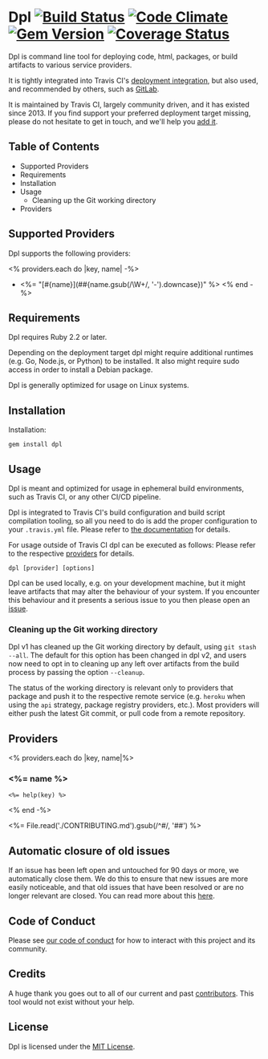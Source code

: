 # Dpl [![Build Status](https://travis-ci.org/travis-ci/dpl.svg?branch=master)](https://travis-ci.org/travis-ci/dpl) [![Code Climate](https://codeclimate.com/github/travis-ci/dpl.png)](https://codeclimate.com/github/travis-ci/dpl) [![Gem Version](https://badge.fury.io/rb/dpl.png)](http://badge.fury.io/rb/dpl) [![Coverage Status](https://coveralls.io/repos/travis-ci/dpl/badge.svg?branch=master&service=github)](https://coveralls.io/github/travis-ci/dpl?branch=master)

Dpl is command line tool for deploying code, html, packages, or build artifacts
to various service providers.

It is tightly integrated into Travis CI's [deployment integration](https://docs.travis-ci.com/user/deployment),
but also used, and recommended by others, such as [GitLab](https://docs.gitlab.com/ee/ci/examples/deployment/).

It is maintained by Travis CI, largely community driven, and it has existed
since 2013. If you find support your preferred deployment target missing,
please do not hesitate to get in touch, and we'll help you [add it](#contributing-to-dpl).

## Table of Contents

* Supported Providers
* Requirements
* Installation
* Usage
  * Cleaning up the Git working directory
* Providers

## Supported Providers

Dpl supports the following providers:

<% providers.each do |key, name| -%>
  * <%= "[#{name}](##{name.gsub(/\W+/, '-').downcase})" %>
<% end -%>

## Requirements

Dpl requires Ruby 2.2 or later.

Depending on the deployment target dpl might require additional runtimes (e.g.
Go, Node.js, or Python) to be installed. It also might require sudo access in
order to install a Debian package.

Dpl is generally optimized for usage on Linux systems.

## Installation

Installation:

```
gem install dpl
```

## Usage

Dpl is meant and optimized for usage in ephemeral build environments, such
as Travis CI, or any other CI/CD pipeline.

Dpl is integrated to Travis CI's build configuration and build script compilation
tooling, so all you need to do is add the proper configuration to your `.travis.yml`
file. Please refer to [the documentation](https://docs.travis-ci.com/user/deployment)
for details.

For usage outside of Travis CI dpl can be executed as follows: Please refer to
the respective [providers](#supported-providers) for details.

```
dpl [provider] [options]
```

Dpl can be used locally, e.g. on your development machine, but it might leave
artifacts that may alter the behaviour of your system. If you encounter this
behaviour and it presents a serious issue to you then please open an
[issue](https://github.com/travis-ci/dpl/issues/new).

### Cleaning up the Git working directory

Dpl v1 has cleaned up the Git working directory by default, using `git stash
--all`. The default for this option has been changed in dpl v2, and users now
need to opt in to cleaning up any left over artifacts from the build process
by passing the option `--cleanup`.

The status of the working directory is relevant only to providers that package
and push it to the respective remote service (e.g. `heroku` when using the
`api` strategy, package registry providers, etc.). Most providers will either
push the latest Git commit, or pull code from a remote repository.

## Providers
<% providers.each do |key, name|%>
### <%= name %>

```
<%= help(key) %>
```
<% end -%>

<%= File.read('./CONTRIBUTING.md').gsub(/^#/, '##') %>

## Automatic closure of old issues

If an issue has been left open and untouched for 90 days or more, we
automatically close them. We do this to ensure that new issues are more easily
noticeable, and that old issues that have been resolved or are no longer
relevant are closed. You can read more about this [here](https://blog.travis-ci.com/2018-03-09-closing-old-issues).

## Code of Conduct

Please see [our code of conduct](CODE_OF_CONDUCT.md) for how to interact with
this project and its community.

## Credits

A huge thank you goes out to all of our current and past [contributors](https://github.com/travis-ci/dpl/graphs/contributors).
This tool would not exist without your help.

## License

Dpl is licensed under the [MIT License](https://github.com/travis-ci/dpl/blob/master/LICENSE).
